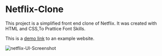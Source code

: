 # Netflix-Clone
This project is a simplified front end clone of Netflix. It was created with HTML and CSS,To Prattice Font Skills.

This is a [demo link](https://www.example.com) to an example website.


![netflix-UI-Screenshot](https://github.com/Rutiktorambe/Netflix-Clone/assets/114429614/01b220bd-6f73-422c-a16e-c8940024a5fc)


